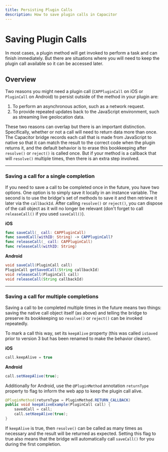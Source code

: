 ```yaml
---
title: Persisting Plugin Calls
description: How to save plugin calls in Capacitor
---
```


# Saving Plugin Calls

In most cases, a plugin method will get invoked to perform a task and can finish immediately. But there are situations where you will need to keep the plugin call available so it can be accessed later.

## Overview

Two reasons you might need a plugin call (`CAPPluginCall` on iOS or `PluginCall` on Android) to persist outside of the method in your plugin are:

1. To perform an asynchronous action, such as a network request.
2. To provide repeated updates back to the JavaScript environment, such as streaming live geolocation data.

These two reasons can overlap but there is an important distinction. Specifically, whether or not a call will need to return data more than once. The Capacitor bridge records each call that is made from JavaScript to native so that it can match the result to the correct code when the plugin returns it, and the default behavior is to erase this bookkeeping after `resolve()` or `reject()` is called once. But if your method is a callback that will `resolve()` multiple times, then there is an extra step involved.

---

### Saving a call for a single completion

If you need to save a call to be completed once in the future, you have two options. One option is to simply save it locally in an instance variable. The second is to use the bridge's set of methods to save it and then retrieve it later via the `callbackId`. After calling `resolve()` or `reject()`, you can dispose of the call object as it will no longer be relevant (don't forget to call `releaseCall()` if you used `saveCall()`).

**iOS**

```swift
func saveCall(_ call: CAPPluginCall)
func savedCall(withID: String) -> CAPPluginCall?
func releaseCall(_ call: CAPPluginCall)
func releaseCall(withID: String)
```

**Android**

```java
void saveCall(PluginCall call)
PluginCall getSavedCall(String callbackId)
void releaseCall(PluginCall call)
void releaseCall(String callbackId)
```

---

### Saving a call for multiple completions

Saving a call to be completed multiple times in the future means two things: saving the native call object itself (as above) and telling the bridge to preserve its bookkeeping so `resolve()` or `reject()` can be invoked repeatedly.

To mark a call this way, set its `keepAlive` property (this was called `isSaved` prior to version 3 but has been renamed to make the behavior clearer).

**iOS**

```swift
call.keepAlive = true
```

**Android**

```java
call.setKeepAlive(true);
```

Additionally for Android, use the `@PluginMethod` annotation `returnType` property to flag to inform the web app to keep the plugin call alive.

```java
@PluginMethod(returnType = PluginMethod.RETURN_CALLBACK)
public void keepAliveExample(PluginCall call) {
    savedCall = call;
    call.setKeepAlive(true);
}
```

If `keepAlive` is true, then `resolve()` can be called as many times as necessary and the result will be returned as expected. Setting this flag to true also means that the bridge will automatically call `saveCall()` for you during the first completion.
